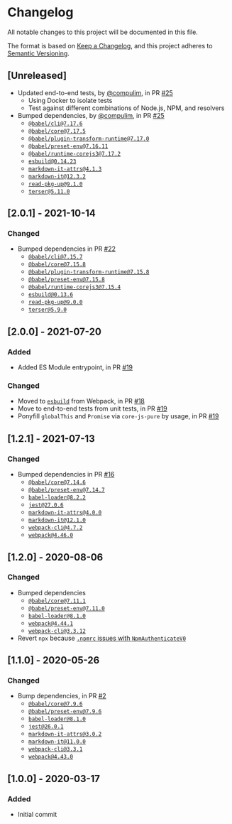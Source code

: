 # Changelog
All notable changes to this project will be documented in this file.

The format is based on [Keep a Changelog](https://keepachangelog.com/en/1.0.0/),
and this project adheres to [Semantic Versioning](https://semver.org/spec/v2.0.0.html).

## [Unreleased]

- Updated end-to-end tests, by [@compulim](https://github.com/compulim), in PR [#25](https://github.com/compulim/markdown-it-attrs-es5/pull/25)
   - Using Docker to isolate tests
   - Test against different combinations of Node.js, NPM, and resolvers
- Bumped dependencies, by [@compulim](https://github.com/compulim), in PR [#25](https://github.com/compulim/markdown-it-attrs-es5/pull/25)
   - [`@babel/cli@7.17.6`](https://npmjs.com/package/@babel/cli)
   - [`@babel/core@7.17.5`](https://npmjs.com/package/@babel/core)
   - [`@babel/plugin-transform-runtime@7.17.0`](https://npmjs.com/package/@babel/plugin-transform-runtime)
   - [`@babel/preset-env@7.16.11`](https://npmjs.com/package/@babel/preset-env)
   - [`@babel/runtime-corejs3@7.17.2`](https://npmjs.com/package/@babel/runtime-corejs3)
   - [`esbuild@0.14.23`](https://npmjs.com/package/esbuild)
   - [`markdown-it-attrs@4.1.3`](https://npmjs.com/package/markdown-it-attrs)
   - [`markdown-it@12.3.2`](https://npmjs.com/package/markdown-it)
   - [`read-pkg-up@9.1.0`](https://npmjs.com/package/read-pkg-up)
   - [`terser@5.11.0`](https://npmjs.com/package/terser)

## [2.0.1] - 2021-10-14

### Changed

- Bumped dependencies in PR [#22](https://github.com/compulim/markdown-it-attrs-es5/pull/22)
   - [`@babel/cli@7.15.7`](https://npmjs.com/package/@babel/cli)
   - [`@babel/core@7.15.8`](https://npmjs.com/package/@babel/core)
   - [`@babel/plugin-transform-runtime@7.15.8`](https://npmjs.com/package/@babel/plugin-transform-runtime)
   - [`@babel/preset-env@7.15.8`](https://npmjs.com/package/@babel/preset-env)
   - [`@babel/runtime-corejs3@7.15.4`](https://npmjs.com/package/@babel/runtime-corejs3)
   - [`esbuild@0.13.6`](https://npmjs.com/package/esbuild)
   - [`read-pkg-up@9.0.0`](https://npmjs.com/package/read-pkg-up)
   - [`terser@5.9.0`](https://npmjs.com/package/terser)

## [2.0.0] - 2021-07-20

### Added

- Added ES Module entrypoint, in PR [#19](https://github.com/compulim/markdown-it-attrs-es5/pull/19)

### Changed

- Moved to [`esbuild`](https://npmjs.com/package/esbuild) from Webpack, in PR [#18](https://github.com/compulim/markdown-it-attrs-es5/pull/18)
- Move to end-to-end tests from unit tests, in PR [#19](https://github.com/compulim/markdown-it-attrs-es5/pull/19)
- Ponyfill `globalThis` and `Promise` via `core-js-pure` by usage, in PR [#19](https://github.com/compulim/markdown-it-attrs-es5/pull/19)

## [1.2.1] - 2021-07-13

### Changed

- Bumped dependencies in PR [#16](https://github.com/compulim/markdown-it-attrs-es5/pull/16)
   - [`@babel/core@7.14.6`](https://npmjs.com/package/@babel/core)
   - [`@babel/preset-env@7.14.7`](https://npmjs.com/package/@babel/preset-env)
   - [`babel-loader@8.2.2`](https://npmjs.com/package/babel-loader)
   - [`jest@27.0.6`](https://npmjs.com/package/jest)
   - [`markdown-it-attrs@4.0.0`](https://npmjs.com/package/markdown-it-attrs)
   - [`markdown-it@12.1.0`](https://npmjs.com/package/markdown-it)
   - [`webpack-cli@4.7.2`](https://npmjs.com/package/webpack-cli)
   - [`webpack@4.46.0`](https://npmjs.com/package/webpack)

## [1.2.0] - 2020-08-06

### Changed

- Bumped dependencies
   - [`@babel/core@7.11.1`](https://npmjs.com/package/@babel/core)
   - [`@babel/preset-env@7.11.0`](https://npmjs.com/package/@babel/preset-env)
   - [`babel-loader@8.1.0`](https://npmjs.com/package/babel-loader)
   - [`webpack@4.44.1`](https://npmjs.com/package/webpack)
   - [`webpack-cli@3.3.12`](https://npmjs.com/package/webpack-cli)
- Revert `npx` because [`.npmrc` issues with `NpmAuthenticateV0`](https://github.com/microsoft/azure-pipelines-tasks/issues/13265)

## [1.1.0] - 2020-05-26

### Changed

- Bump dependencies, in PR [#2](https://github.com/compulim/event-as-promise/pull/2)
   - [`@babel/core@7.9.6`](https://npmjs.com/package/@babel/core)
   - [`@babel/preset-env@7.9.6`](https://npmjs.com/package/@babel/preset-env)
   - [`babel-loader@8.1.0`](https://npmjs.com/package/babel-loader)
   - [`jest@26.0.1`](https://npmjs.com/package/jest)
   - [`markdown-it-attrs@3.0.2`](https://npmjs.com/package/markdown-it-attrs)
   - [`markdown-it@11.0.0`](https://npmjs.com/package/markdown-it)
   - [`webpack-cli@3.3.1`](https://npmjs.com/package/webpack-cli)
   - [`webpack@4.43.0`](https://npmjs.com/package/webpack)

## [1.0.0] - 2020-03-17

### Added

- Initial commit
